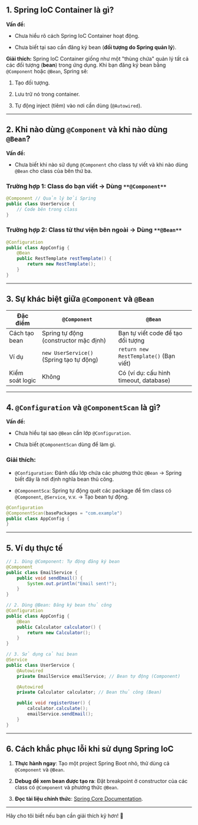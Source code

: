 <br>

## 1. Spring IoC Container là gì?

**Vấn đề:**

- Chưa hiểu rõ cách Spring IoC Container hoạt động.
    
- Chưa biết tại sao cần đăng ký bean (**đối tượng do Spring quản lý**).
    

**Giải thích:** Spring IoC Container giống như một "thùng chứa" quản lý tất cả các đối tượng (**bean**) trong ứng dụng. Khi bạn đăng ký bean bằng `@Component` hoặc `@Bean`, Spring sẽ:

1. Tạo đối tượng.
    
2. Lưu trữ nó trong container.
    
3. Tự động inject (tiêm) vào nơi cần dùng (`@Autowired`).
    

---

## 2. Khi nào dùng `@Component` và khi nào dùng `@Bean`?

**Vấn đề:**

- Chưa biết khi nào sử dụng `@Component` cho class tự viết và khi nào dùng `@Bean` cho class của bên thứ ba.
    

### **Trường hợp 1: Class do bạn viết → Dùng** `**@Component**`

```java
@Component // Quản lý bởi Spring
public class UserService {
    // Code bên trong class
}
```

### **Trường hợp 2: Class từ thư viện bên ngoài → Dùng** `**@Bean**`


```java
@Configuration
public class AppConfig {
    @Bean
    public RestTemplate restTemplate() {
        return new RestTemplate();
    }
}
```

---

## 3. Sự khác biệt giữa `@Component` và `@Bean`

|Đặc điểm|`@Component`|`@Bean`|
|---|---|---|
|Cách tạo bean|Spring tự động (constructor mặc định)|Bạn tự viết code để tạo đối tượng|
|Ví dụ|`new UserService()` (Spring tạo tự động)|`return new RestTemplate()` (Bạn viết)|
|Kiểm soát logic|Không|Có (ví dụ: cấu hình timeout, database)|

---

## 4. `@Configuration` và `@ComponentScan` là gì?

**Vấn đề:**

- Chưa hiểu tại sao `@Bean` cần lớp `@Configuration`.
    
- Chưa biết `@ComponentScan` dùng để làm gì.
    

### **Giải thích:**

- `@Configuration`: Đánh dấu lớp chứa các phương thức `@Bean` → Spring biết đây là nơi định nghĩa bean thủ công.
    
- `@ComponentSca`: Spring tự động quét các package để tìm class có `@Component`, `@Service`, v.v. → Tạo bean tự động.
    


```java
@Configuration
@ComponentScan(basePackages = "com.example")
public class AppConfig {
}
```

---

## 5. Ví dụ thực tế


```java
// 1. Dùng @Component: Tự động đăng ký bean
@Component
public class EmailService {
    public void sendEmail() {
        System.out.println("Email sent!");
    }
}

// 2. Dùng @Bean: Đăng ký bean thủ công
@Configuration
public class AppConfig {
    @Bean
    public Calculator calculator() {
        return new Calculator();
    }
}

// 3. Sử dụng cả hai bean
@Service
public class UserService {
    @Autowired
    private EmailService emailService; // Bean tự động (Component)

    @Autowired
    private Calculator calculator; // Bean thủ công (Bean)

    public void registerUser() {
        calculator.calculate();
        emailService.sendEmail();
    }
}
```

---

## 6. Cách khắc phục lỗi khi sử dụng Spring IoC

1. **Thực hành ngay**: Tạo một project Spring Boot nhỏ, thử dùng cả `@Component` và `@Bean`.
    
2. **Debug để xem bean được tạo ra**: Đặt breakpoint ở constructor của các class có `@Component` và phương thức `@Bean`.
    
3. **Đọc tài liệu chính thức**: [Spring Core Documentation](https://docs.spring.io/spring-framework/docs/current/reference/html/core.html).
    

---

Hãy cho tôi biết nếu bạn cần giải thích kỹ hơn! 🚀